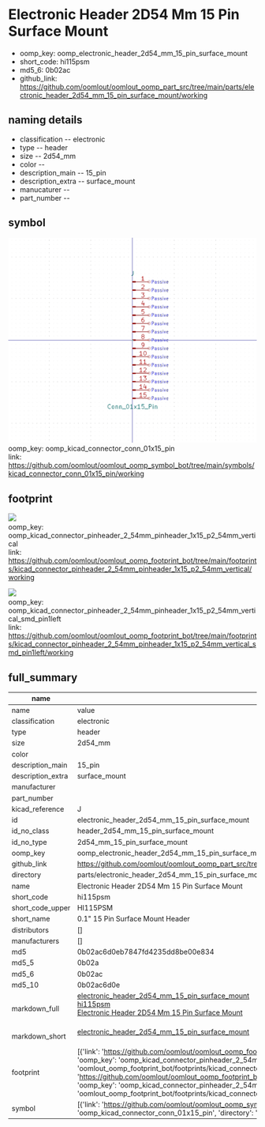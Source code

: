 # Electronic Header 2D54 Mm 15 Pin Surface Mount

  
* oomp_key: oomp_electronic_header_2d54_mm_15_pin_surface_mount 
* short_code: hi115psm
* md5_6: 0b02ac  
* github_link: https://github.com/oomlout/oomlout_oomp_part_src/tree/main/parts/electronic_header_2d54_mm_15_pin_surface_mount/working  
## naming details
* classification -- electronic
* type -- header
* size -- 2d54_mm
* color -- 
* description_main -- 15_pin
* description_extra -- surface_mount
* manucaturer -- 
* part_number -- 



## symbol

![](symbol/0/working/working_600.png)  
oomp_key: oomp_kicad_connector_conn_01x15_pin  
link: https://github.com/oomlout/oomlout_oomp_symbol_bot/tree/main/symbols/kicad_connector_conn_01x15_pin/working  

## footprint

![](footprint/0/working/working_600.png)  
oomp_key: oomp_kicad_connector_pinheader_2_54mm_pinheader_1x15_p2_54mm_vertical  
link: https://github.com/oomlout/oomlout_oomp_footprint_bot/tree/main/footprints/kicad_connector_pinheader_2_54mm_pinheader_1x15_p2_54mm_vertical/working  

![](footprint/0/working/working_600.png)  
oomp_key: oomp_kicad_connector_pinheader_2_54mm_pinheader_1x15_p2_54mm_vertical_smd_pin1left  
link: https://github.com/oomlout/oomlout_oomp_footprint_bot/tree/main/footprints/kicad_connector_pinheader_2_54mm_pinheader_1x15_p2_54mm_vertical_smd_pin1left/working  

## full_summary
| name | value | 
| --- | --- | 
| name | value | 
| classification | electronic | 
| type | header | 
| size | 2d54_mm | 
| color |  | 
| description_main | 15_pin | 
| description_extra | surface_mount | 
| manufacturer |  | 
| part_number |  | 
| kicad_reference | J | 
| id | electronic_header_2d54_mm_15_pin_surface_mount | 
| id_no_class | header_2d54_mm_15_pin_surface_mount | 
| id_no_type | 2d54_mm_15_pin_surface_mount | 
| oomp_key | oomp_electronic_header_2d54_mm_15_pin_surface_mount | 
| github_link | https://github.com/oomlout/oomlout_oomp_part_src/tree/main/parts/electronic_header_2d54_mm_15_pin_surface_mount/working | 
| directory | parts/electronic_header_2d54_mm_15_pin_surface_mount | 
| name | Electronic Header 2D54 Mm 15 Pin Surface Mount | 
| short_code | hi115psm | 
| short_code_upper | HI115PSM | 
| short_name | 0.1" 15 Pin Surface Mount Header | 
| distributors | [] | 
| manufacturers | [] | 
| md5 | 0b02ac6d0eb7847fd4235dd8be00e834 | 
| md5_5 | 0b02a | 
| md5_6 | 0b02ac | 
| md5_10 | 0b02ac6d0e | 
| markdown_full | [electronic_header_2d54_mm_15_pin_surface_mount](https://github.com/oomlout/oomlout_oomp_part_src/tree/main/parts/electronic_header_2d54_mm_15_pin_surface_mount/working)<br>[hi115psm](https://github.com/oomlout/oomlout_oomp_part_src/tree/main/parts/electronic_header_2d54_mm_15_pin_surface_mount/working)<br>[Electronic Header 2D54 Mm 15 Pin Surface Mount](https://github.com/oomlout/oomlout_oomp_part_src/tree/main/parts/electronic_header_2d54_mm_15_pin_surface_mount/working)<br><br> | 
| markdown_short | [electronic_header_2d54_mm_15_pin_surface_mount](https://github.com/oomlout/oomlout_oomp_part_src/tree/main/parts/electronic_header_2d54_mm_15_pin_surface_mount/working)<br><br> | 
| footprint | [{'link': 'https://github.com/oomlout/oomlout_oomp_footprint_bot/tree/main/foootprntss/kicad_connector_pinheader_2_54mm_pinheader_1x15_p2_54mm_vertical', 'oomp_key': 'oomp_kicad_connector_pinheader_2_54mm_pinheader_1x15_p2_54mm_vertical', 'directory': 'oomlout_oomp_footprint_bot/footprints/kicad_connector_pinheader_2_54mm_pinheader_1x15_p2_54mm_vertical//working/working.kicad_mod'}, {'link': 'https://github.com/oomlout/oomlout_oomp_footprint_bot/tree/main/foootprntss/kicad_connector_pinheader_2_54mm_pinheader_1x15_p2_54mm_vertical_smd_pin1left', 'oomp_key': 'oomp_kicad_connector_pinheader_2_54mm_pinheader_1x15_p2_54mm_vertical_smd_pin1left', 'directory': 'oomlout_oomp_footprint_bot/footprints/kicad_connector_pinheader_2_54mm_pinheader_1x15_p2_54mm_vertical_smd_pin1left//working/working.kicad_mod'}] | 
| symbol | [{'link': 'https://github.com/oomlout/oomlout_oomp_symbol_bot/tree/main/symbols/kicad_connector_conn_01x15_pin', 'oomp_key': 'oomp_kicad_connector_conn_01x15_pin', 'directory': 'oomlout_oomp_symbol_bot/symbols/kicad_connector_conn_01x15_pin//working/working.kicad_sym'}] | 
